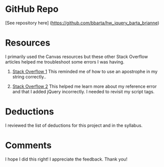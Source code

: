 # GitHub Repo
[See repository here] (https://github.com/bbarta/hw_jquery_barta_brianne)

# Resources
I primarily used the Canvas resources but these other Stack Overflow articles helped me troubleshoot some errors I was having.

1. [Stack Overflow 1](http://stackoverflow.com/questions/6257619/how-get-an-apostrophe-in-a-string-in-javascript)
This reminded me of how to use an apostrophe in my string correctly..

2. [Stack Overflow 2](http://stackoverflow.com/questions/2075337/uncaught-referenceerror-is-not-defined)
This helped me learn more about my reference error and that I added jQuery incorrectly. I needed to revisit my script tags.

# Deductions
I reviewed the list of deductions for this project and in the syllabus.

# Comments
I hope I did this right! I appreciate the feedback. Thank you!

